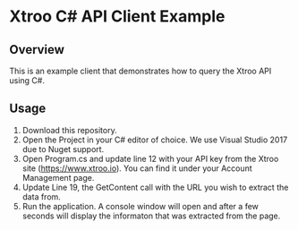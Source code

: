 # Xtroo C# API Client Example
## Overview
This is an example client that demonstrates how to query the Xtroo API using C#.

## Usage
1. Download this repository.
1. Open the Project in your C# editor of choice. We use Visual Studio 2017 due to Nuget support.
1. Open Program.cs and update line 12 with your API key from the Xtroo site (https://www.xtroo.io). You can find it under your Account Management page.
1. Update Line 19, the GetContent call with the URL you wish to extract the data from. 
1. Run the application. A console window will open and after a few seconds will display the informaton that was extracted from the page.
